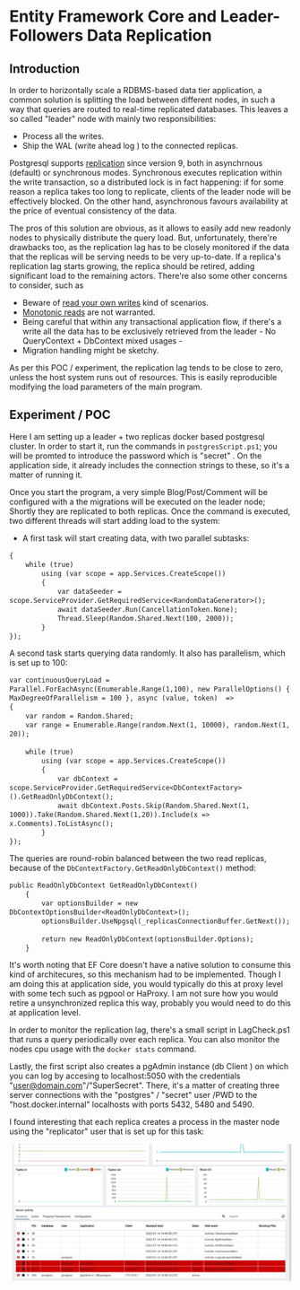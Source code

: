 # Entity Framework Core and Leader-Followers Data Replication
## Introduction
In order to horizontally scale a RDBMS-based data tier application, a common solution is splitting the load between different nodes, in such a way that queries are routed to real-time replicated databases. 
This leaves a so called "leader" node with mainly two responsibilities:

- Process all the writes. 
- Ship the WAL (write ahead log ) to the connected replicas. 

Postgresql supports [replication](https://www.postgresql.org/docs/9.2/runtime-config-replication.html) since version 9, both in asynchrnous (default) or synchronous modes. Synchronous executes replication within the write transaction, so a distributed lock is in fact happening: if for some reason a replica takes too long to replicate, clients of the leader node will be effectively blocked. 
On the other hand, asynchronous favours availability at the price of eventual consistency of the data.

The pros of this solution are obvious, as it allows to easily add new readonly nodes to physically distribute the query load. But, unfortunately, there're drawbacks too, as the replication lag has to be closely monitored if the data 
that the replicas will be serving needs to be very up-to-date. If a replica's replication lag starts growing, the replica should be retired, adding significant load to the remaining actors. There're also some other concerns to consider, such as 

- Beware of [read your own writes](https://docs.oracle.com/cd/E17076_05/html/gsg_db_rep/C/rywc.html) kind of scenarios. 
- [Monotonic reads](https://jepsen.io/consistency/models/monotonic-reads#:~:text=Monotonic%20reads%20ensures%20that%20if,reads%20by%20the%20same%20process.) are not warranted.
- Being careful that within any transactional application flow, if there's a write all the data has to be exclusively retrieved from the leader - No QueryContext + DbContext mixed usages - 
- Migration handling might be sketchy.

As per this POC / experiment, the replication lag tends to be close to zero, unless the host system runs out of resources. This is easily reproducible modifying the load parameters of the main program.

## Experiment / POC

Here I am setting up a leader + two replicas docker based postgresql cluster. In order to start it, run the commands in `postgresScript.ps1`; you will be promted to introduce the password which is "secret" . 
On the application side, it already includes the connection strings to these, so it's a matter of running it.

Once you start the program, a very simple Blog/Post/Comment will be configured with a the migrations will be executed on the leader node; Shortly they are replicated to both replicas. Once the command is executed, two different threads will start adding load to the system:

- A first task will start creating data, with two parallel subtasks:

```var continuousDataCreation = Parallel.ForEachAsync(Enumerable.Range(1, 2), new ParallelOptions() { MaxDegreeOfParallelism = 2 }, async (value, token) =>
{
    while (true)
        using (var scope = app.Services.CreateScope())
        {
            var dataSeeder = scope.ServiceProvider.GetRequiredService<RandomDataGenerator>();
            await dataSeeder.Run(CancellationToken.None);
            Thread.Sleep(Random.Shared.Next(100, 2000));
        }
});
```

A second task starts querying data randomly. It also has parallelism, which is set up to 100:

```
var continuousQueryLoad = Parallel.ForEachAsync(Enumerable.Range(1,100), new ParallelOptions() {  MaxDegreeOfParallelism = 100 }, async (value, token)  =>
{
    var random = Random.Shared;
    var range = Enumerable.Range(random.Next(1, 10000), random.Next(1, 20));

    while (true)
        using (var scope = app.Services.CreateScope())
        {
            var dbContext = scope.ServiceProvider.GetRequiredService<DbContextFactory>().GetReadOnlyDbContext();
            await dbContext.Posts.Skip(Random.Shared.Next(1, 1000)).Take(Random.Shared.Next(1,20)).Include(x => x.Comments).ToListAsync();
        }
});
```
The queries are round-robin balanced between the two read replicas, because of the `DbContextFactory.GetReadOnlyDbContext()` method:

```
public ReadOnlyDbContext GetReadOnlyDbContext()
    {
        var optionsBuilder = new DbContextOptionsBuilder<ReadOnlyDbContext>();
        optionsBuilder.UseNpgsql(_replicasConnectionBuffer.GetNext());

        return new ReadOnlyDbContext(optionsBuilder.Options);
    }
```
It's worth noting that EF Core doesn't have a native solution to consume this kind of architecures, so this mechanism had to be implemented. 
Though I am doing this at application side, you would typically do this at proxy level with some tech such as pgpool or HaProxy. I am not sure how you would retire a unsynchronized replica this way, probably you would need to do this at application level.

In order to monitor the replication lag, there's a small script in LagCheck.ps1 that runs a query periodically over each replica. You can also monitor the nodes cpu usage with the `docker stats` command.

Lastly, the first script also creates a pgAdmin instance (db Client ) on which you can log by accesing to localhost:5050 with the credentials "user@domain.com"/"SuperSecret". 
There, it's a matter of creating three server connections with the "postgres" / "secret" user /PWD to the "host.docker.internal" localhosts with ports 5432, 5480 and 5490. 

I found interesting that each replica creates a process in the master node using the "replicator" user that is set up for this task:


![What is this](pgadmin-screenshot.JPG)

